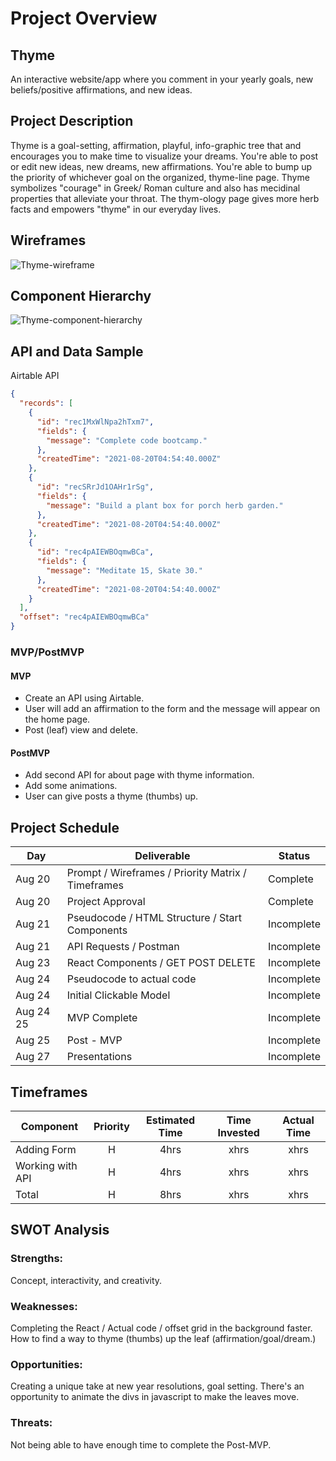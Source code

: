# Project Overview

## Thyme

An interactive website/app where you comment in your yearly goals, new beliefs/positive affirmations, and new ideas.

## Project Description

Thyme is a goal-setting, affirmation, playful, info-graphic tree that and encourages you to make time to visualize your dreams. You're able to post or edit new ideas, new dreams, new affirmations. You're able to bump up the priority of whichever goal on the organized, thyme-line page. Thyme symbolizes "courage" in Greek/ Roman culture and also has mecidinal properties that alleviate your throat. The thym-ology page gives more herb facts and empowers "thyme" in our everyday lives.

## Wireframes

![Thyme-wireframe](https://i.imgur.com/rOceIFD.png)

## Component Hierarchy

![Thyme-component-hierarchy](https://i.imgur.com/FFZn7fx.png)

## API and Data Sample

Airtable API

```json
{
  "records": [
    {
      "id": "rec1MxWlNpa2hTxm7",
      "fields": {
        "message": "Complete code bootcamp."
      },
      "createdTime": "2021-08-20T04:54:40.000Z"
    },
    {
      "id": "recSRrJd1OAHr1rSg",
      "fields": {
        "message": "Build a plant box for porch herb garden."
      },
      "createdTime": "2021-08-20T04:54:40.000Z"
    },
    {
      "id": "rec4pAIEWBOqmwBCa",
      "fields": {
        "message": "Meditate 15, Skate 30."
      },
      "createdTime": "2021-08-20T04:54:40.000Z"
    }
  ],
  "offset": "rec4pAIEWBOqmwBCa"
}
```

### MVP/PostMVP

<!-- The functionality will then be divided into two separate lists: MVP and PostMVP. Carefully decide what is placed into your MVP, as the client will expect this functionality to be implemented upon project completion. -->

#### MVP

- Create an API using Airtable.
- User will add an affirmation to the form and the message will appear on the home page.
- Post (leaf) view and delete.

#### PostMVP

- Add second API for about page with thyme information.
- Add some animations.
- User can give posts a thyme (thumbs) up.

## Project Schedule

| Day       | Deliverable                                        | Status     |
| --------- | -------------------------------------------------- | ---------- |
| Aug 20    | Prompt / Wireframes / Priority Matrix / Timeframes | Complete   |
| Aug 20    | Project Approval                                   | Complete   |
| Aug 21    | Pseudocode / HTML Structure / Start Components     | Incomplete |
| Aug 21    | API Requests / Postman                             | Incomplete |
| Aug 23    | React Components / GET POST DELETE                 | Incomplete |
| Aug 24    | Pseudocode to actual code                          | Incomplete |
| Aug 24    | Initial Clickable Model                            | Incomplete |
| Aug 24 25 | MVP Complete                                       | Incomplete |
| Aug 25    | Post - MVP                                         | Incomplete |
| Aug 27    | Presentations                                      | Incomplete |

## Timeframes

| Component        | Priority | Estimated Time | Time Invested | Actual Time |
| ---------------- | :------: | :------------: | :-----------: | :---------: |
| Adding Form      |    H     |      4hrs      |     xhrs      |    xhrs     |
| Working with API |    H     |      4hrs      |     xhrs      |    xhrs     |
| Total            |    H     |      8hrs      |     xhrs      |    xhrs     |

## SWOT Analysis

<!-- // add 1-2 sentences of reflections. -->

### Strengths:

Concept, interactivity, and creativity.

### Weaknesses:

Completing the React / Actual code / offset grid in the background faster. How to find a way to thyme (thumbs) up the leaf (affirmation/goal/dream.)

### Opportunities:

Creating a unique take at new year resolutions, goal setting. There's an opportunity to animate the divs in javascript to make the leaves move.

### Threats:

Not being able to have enough time to complete the Post-MVP.

